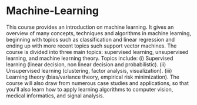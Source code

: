# Machine-Learning

This course provides an introduction on machine learning. It gives an overview of many concepts, techniques and algorithms in machine learning, beginning with topics such as classification and linear regression and ending up with more recent topics such support vector machines. The course is divided into three main topics: supervised learning, unsupervised learning, and machine learning theory. Topics include: (i) Supervised learning (linear decision, non linear decision and probabilistic). (ii) Unsupervised learning (clustering, factor analysis, visualization). (iii) Learning theory (bias/variance theory, empirical risk minimization). The course will also draw from numerous case studies and applications, so that you'll also learn how to apply learning algorithms to computer vision, medical informatics, and signal analysis.
